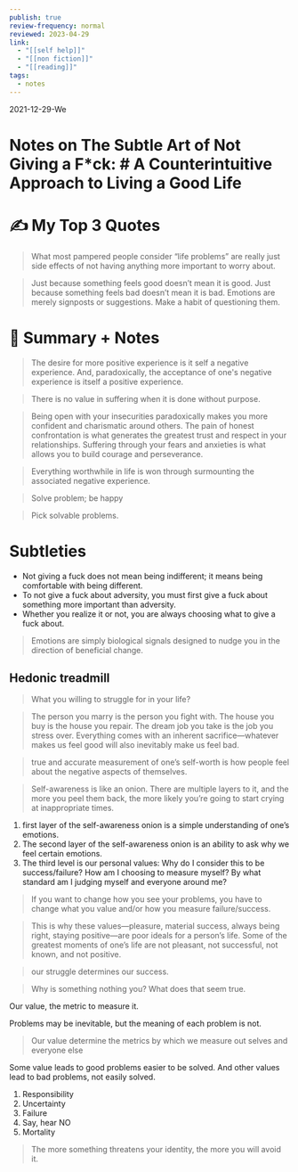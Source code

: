 ```yaml
---
publish: true
review-frequency: normal
reviewed: 2023-04-29
link:
  - "[[self help]]"
  - "[[non fiction]]"
  - "[[reading]]"
tags:
  - notes
---
```

2021-12-29-We

# Notes on The Subtle Art of Not Giving a F\*ck: # A Counterintuitive Approach to Living a Good Life

# ✍️ My Top 3 Quotes

> What most pampered people consider “life problems” are really just side effects of not having anything more important to worry about.

> Just because something feels good doesn’t mean it is good. Just because something feels bad doesn’t mean it is bad. Emotions are merely signposts or suggestions. Make a habit of questioning them.

# 📒 Summary + Notes

> The desire for more positive experience is it self a negative experience. And, paradoxically, the acceptance of one's negative experience is itself a positive experience.

> There is no value in suffering when it is done without purpose.

> Being open with your insecurities paradoxically makes you more confident and charismatic around others. The pain of honest confrontation is what generates the greatest trust and respect in your relationships. Suffering through your fears and anxieties is what allows you to build courage and perseverance.

> Everything worthwhile in life is won through surmounting the associated negative experience.

> Solve problem; be happy

> Pick solvable problems.

# Subtleties
- Not giving a fuck does not mean being indifferent; it means being comfortable with being different.
- To not give a fuck about adversity, you must first give a fuck about something more important than adversity.
- Whether you realize it or not, you are always choosing what to give a fuck about.

> Emotions are simply biological signals designed to nudge you in the direction of beneficial change.

## Hedonic treadmill

> What you willing to struggle for in your life?

> The person you marry is the person you fight with. The house you buy is the house you repair. The dream job you take is the job you stress over.
> Everything comes with an inherent sacrifice—whatever makes us feel good will also inevitably make us feel bad.

> true and accurate measurement of one’s self-worth is how people feel about the negative aspects of themselves.

> Self-awareness is like an onion. There are multiple layers to it, and the more you peel them back, the more likely you’re going to start crying at inappropriate times.
1. first layer of the self-awareness onion is a simple understanding of one’s emotions.
2. The second layer of the self-awareness onion is an ability to ask why we feel certain emotions.
3. The third level is our personal values: Why do I consider this to be success/failure? How am I choosing to measure myself? By what standard am I judging myself and everyone around me?

> If you want to change how you see your problems, you have to change what you value and/or how you measure failure/success.

> This is why these values—pleasure, material success, always being right, staying positive—are poor ideals for a person’s life. Some of the greatest moments of one’s life are not pleasant, not successful, not known, and not positive.

> our struggle determines our success.

> Why is something nothing you? What does that seem true.

Our value, the metric to measure it.

Problems may be inevitable, but the meaning of each problem is not.

> Our value determine the metrics by which we measure out selves and everyone else

Some value leads to good problems easier to be solved. And other values lead to bad problems, not easily solved.

1.  Responsibility
2.  Uncertainty
3.  Failure
4.  Say, hear NO
5.  Mortality


> The more something threatens your identity, the more you will avoid it.

